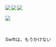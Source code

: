 <a href="http://qiita.com/yasu_25">
  <img align="left" src="https://qiita-badge.apiapi.app/s/yasu_25/posts.svg" />
</a>
<a href="http://qiita.com/yasu_25">
  <img align="left" src="https://qiita-badge.apiapi.app/s/yasu_25/contributions.svg" />
</a>
<a href="http://qiita.com/yasu_25">
  <img align="left" src="https://qiita-badge.apiapi.app/s/yasu_25/followers.svg" />
</a>
<br>
<br>
<!--
<a href="https://github.com/anuraghazra/github-readme-stats">
  <img align="left" src="https://github-readme-stats.vercel.app/api?username=yasut1125&count_private=true&show_icons=true" />
</a>
-->
<a href="https://github.com/anuraghazra/github-readme-stats">
  <img align="left" src="https://github-readme-stats.vercel.app/api/top-langs/?username=yasut1125" />
</a>
<br>
<br>
<br>
<a>
  <p>Swiftは、もうかけない</p>
</a>
